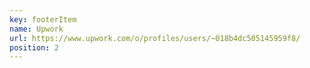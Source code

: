 ```yaml
---
key: footerItem
name: Upwork
url: https://www.upwork.com/o/profiles/users/~018b4dc505145959f8/
position: 2
---
```

